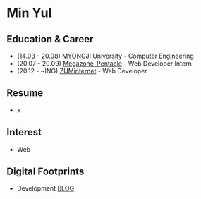 # Min Yul

## Education & Career 
- (14.03 - 20.08) [MYONGJI University](https://www.mju.ac.kr/sites/mjukr/intro/intro.html) - Computer Engineering
- (20.07 - 20.09) [Megazone_Pentacle](https://www.pentacle.co.kr/#MAIN) - Web Developer Intern
- (20.12 -  ~ING) [ZUMinternet](https://zum.com/) - Web Developer 

## Resume
-  x

## Interest 
- Web 

## Digital Footprints 
- Development [BLOG](https://velog.io/@ggomjae)
